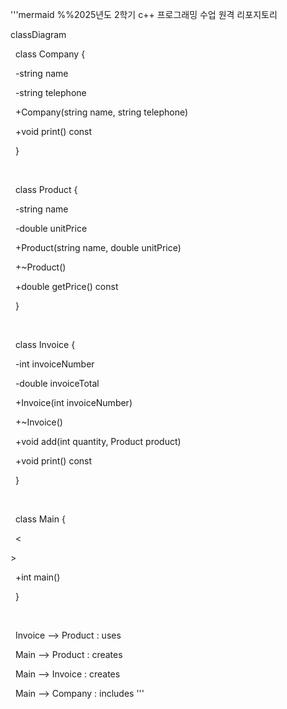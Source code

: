 '''mermaid
%%2025년도 2학기 c++ 프로그래밍 수업 원격 리포지토리



classDiagram

&nbsp;   class Company {

&nbsp;       -string name

&nbsp;       -string telephone

&nbsp;       +Company(string name, string telephone)

&nbsp;       +void print() const

&nbsp;   }

&nbsp;   

&nbsp;   class Product {

&nbsp;       -string name

&nbsp;       -double unitPrice

&nbsp;       +Product(string name, double unitPrice)

&nbsp;       +~Product()

&nbsp;       +double getPrice() const

&nbsp;   }

&nbsp;   

&nbsp;   class Invoice {

&nbsp;       -int invoiceNumber

&nbsp;       -double invoiceTotal

&nbsp;       +Invoice(int invoiceNumber)

&nbsp;       +~Invoice()

&nbsp;       +void add(int quantity, Product product)

&nbsp;       +void print() const

&nbsp;   }

&nbsp;   

&nbsp;   class Main {

&nbsp;       <<main>>

&nbsp;       +int main()

&nbsp;   }

&nbsp;  

&nbsp;   Invoice --> Product : uses

&nbsp;   Main --> Product : creates

&nbsp;   Main --> Invoice : creates

&nbsp;   Main --> Company : includes
'''
